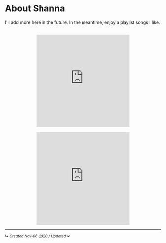 # About Shanna

I'll add more here in the future. In the meantime, enjoy a playlist songs I like.

<br>

<div align="center">
<iframe allow="autoplay *; encrypted-media *;" frameborder="0" height="300" style="width:60%;max-width:100%;overflow:hidden;background:transparent;" sandbox="allow-forms allow-popups allow-same-origin allow-scripts allow-storage-access-by-user-activation allow-top-navigation-by-user-activation" src="https://embed.music.apple.com/us/playlist/faves-to-share/pl.u-JPAZv32IXojXDM/pl.u-JPAZvKNsXojXDM"></iframe>
</div>

<br>

<div align="center">
<iframe src="https://open.spotify.com/playlist/1qEdErplQUqqeYNfe1wXoy" width="60%" height="300" frameborder="0" allowtransparency="true" allow="encrypted-media"></iframe>
</div>


	

------------------------
<small>↳ <i>Created Nov-06-2020 / Updated ∞ </i></small>